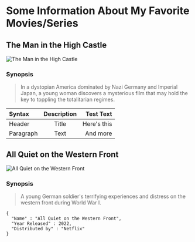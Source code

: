 # **Some Information About My Favorite Movies/Series**
## **The Man in the High Castle**
![The Man in the High Castle](https://m.media-amazon.com/images/M/MV5BZWEwNzQ4NzUtMWRmYS00NDdiLTg5NDItODA5M2M4YTM0ZTE2XkEyXkFqcGdeQXVyMTAzNjU2NjM1._V1_.jpg)

### Synopsis
> In a dystopian America dominated by Nazi Germany and Imperial Japan, a young woman discovers a mysterious film that may hold the key to toppling the totalitarian regimes.


| Syntax      | Description | Test Text     |
| :---        |    :----:   |          ---: |
| Header      | Title       | Here's this   |
| Paragraph   | Text        | And more      |


## **All Quiet on the Western Front**
![All Quiet on the Western Front](https://m.media-amazon.com/images/M/MV5BYTU2OWJhMjYtMjc2Ni00OTg4LTkxNGYtYjgwNGMyNjA3ODcxXkEyXkFqcGdeQXVyMTUzMTg2ODkz._V1_.jpg)

### Synopsis
> A young German soldier's terrifying experiences and distress on the western front during World War I.

```
{
  "Name" : "All Quiet on the Western Front",
  "Year Released" : 2022,
  "Distributed by" : "Netflix"
}
```
